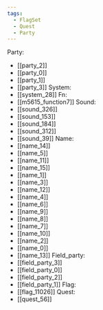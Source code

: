 ```yaml
---
tags:
  - FlagSet
  - Quest
  - Party
---
```

Party:
- [[party_2]]
- [[party_0]]
- [[party_1]]
- [[party_3]]
System:
- [[system_28]]
Fn:
- [[m5615_function7]]
Sound:
- [[sound_326]]
- [[sound_153]]
- [[sound_184]]
- [[sound_312]]
- [[sound_39]]
Name:
- [[name_14]]
- [[name_5]]
- [[name_11]]
- [[name_15]]
- [[name_1]]
- [[name_3]]
- [[name_12]]
- [[name_4]]
- [[name_6]]
- [[name_9]]
- [[name_8]]
- [[name_7]]
- [[name_10]]
- [[name_2]]
- [[name_0]]
- [[name_13]]
Field_party:
- [[field_party_3]]
- [[field_party_0]]
- [[field_party_2]]
- [[field_party_1]]
Flag:
- [[flag_11026]]
Quest:
- [[quest_56]]
